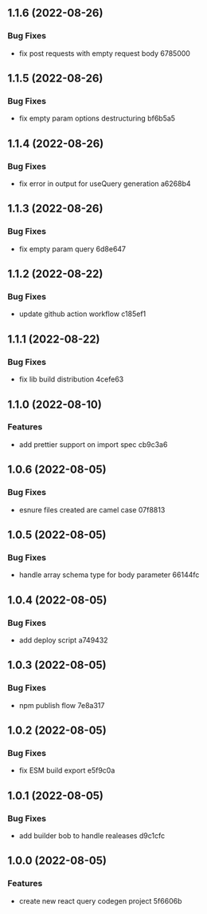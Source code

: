 ## 1.1.6 (2022-08-26)


### Bug Fixes

* fix post requests with empty request body 6785000

## 1.1.5 (2022-08-26)


### Bug Fixes

* fix empty param options destructuring bf6b5a5

## 1.1.4 (2022-08-26)


### Bug Fixes

* fix error in output for useQuery generation a6268b4

## 1.1.3 (2022-08-26)


### Bug Fixes

* fix empty param query 6d8e647

## 1.1.2 (2022-08-22)


### Bug Fixes

* update github action workflow c185ef1

## 1.1.1 (2022-08-22)


### Bug Fixes

* fix lib build distribution 4cefe63

## 1.1.0 (2022-08-10)


### Features

* add prettier support on import spec cb9c3a6

## 1.0.6 (2022-08-05)


### Bug Fixes

* esnure files created are camel case 07f8813

## 1.0.5 (2022-08-05)


### Bug Fixes

* handle array schema type for body parameter 66144fc

## 1.0.4 (2022-08-05)


### Bug Fixes

* add deploy script a749432

## 1.0.3 (2022-08-05)


### Bug Fixes

* npm publish flow 7e8a317

## 1.0.2 (2022-08-05)


### Bug Fixes

* fix ESM build export e5f9c0a

## 1.0.1 (2022-08-05)


### Bug Fixes

* add builder bob to handle realeases d9c1cfc

## 1.0.0 (2022-08-05)


### Features

* create new react query codegen project 5f6606b
